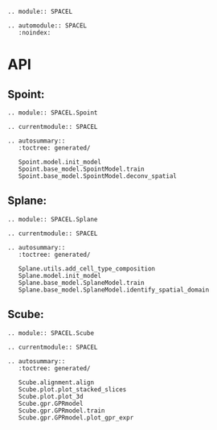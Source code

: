 ```{eval-rst}
.. module:: SPACEL
```

```{eval-rst}
.. automodule:: SPACEL
   :noindex:
```
# API

## Spoint: 

```{eval-rst}
.. module:: SPACEL.Spoint
```

```{eval-rst}
.. currentmodule:: SPACEL
```

```{eval-rst}
.. autosummary::
   :toctree: generated/

   Spoint.model.init_model
   Spoint.base_model.SpointModel.train
   Spoint.base_model.SpointModel.deconv_spatial
```

## Splane: 

```{eval-rst}
.. module:: SPACEL.Splane
```

```{eval-rst}
.. currentmodule:: SPACEL
```

```{eval-rst}
.. autosummary::
   :toctree: generated/

   Splane.utils.add_cell_type_composition
   Splane.model.init_model
   Splane.base_model.SplaneModel.train
   Splane.base_model.SplaneModel.identify_spatial_domain
```

## Scube: 

```{eval-rst}
.. module:: SPACEL.Scube
```

```{eval-rst}
.. currentmodule:: SPACEL
```

```{eval-rst}
.. autosummary::
   :toctree: generated/

   Scube.alignment.align
   Scube.plot.plot_stacked_slices
   Scube.plot.plot_3d
   Scube.gpr.GPRmodel
   Scube.gpr.GPRmodel.train
   Scube.gpr.GPRmodel.plot_gpr_expr
```
